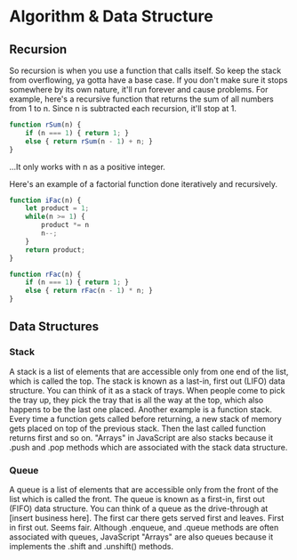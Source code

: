 # Algorithm & Data Structure

## Recursion

So recursion is when you use a function that calls itself. So keep the stack from overflowing, ya gotta have a base case. If you don't make sure it stops somewhere by its own nature, it'll run forever and cause problems. For example, here's a recursive function that returns the sum of all numbers from 1 to n. Since n is subtracted each recursion, it'll stop at 1.

```js
function rSum(n) {
    if (n === 1) { return 1; }
    else { return rSum(n - 1) + n; }
}
```

...It only works with n as a positive integer.

Here's an example of a factorial function done iteratively and recursively.

```js
function iFac(n) {
    let product = 1;
    while(n >= 1) {
        product *= n
        n--;
    }
    return product;
}
```

```js
function rFac(n) {
    if (n === 1) { return 1; }
    else { return rFac(n - 1) * n; }
}
```

## Data Structures

### Stack

A stack is a list of elements that are accessible only from one end of the list, which is called the top. The stack is known as a last-in, first out (LIFO) data structure. You can think of it as a stack of trays. When people come to pick the tray up, they pick the tray that is all the way at the top, which also happens to be the last one placed. Another example is a function stack. Every time a function gets called before returning, a new stack of memory gets placed on top of the previous stack. Then the last called function returns first and so on. "Arrays" in JavaScript are also stacks because it .push and .pop methods which are associated with the stack data structure.

### Queue

A queue is a list of elements that are accessible only from the front of the list which is called the front. The queue is known as a first-in, first out (FIFO) data structure. You can think of a queue as the drive-through at [insert business here]. The first car there gets served first and leaves. First in first out. Seems fair. Although .enqueue, and .queue methods are often associated with queues, JavaScript "Arrays" are also queues because it implements the .shift and .unshift() methods.